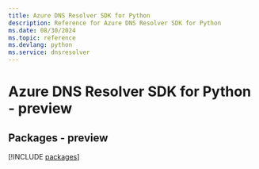 ```yaml
---
title: Azure DNS Resolver SDK for Python
description: Reference for Azure DNS Resolver SDK for Python
ms.date: 08/30/2024
ms.topic: reference
ms.devlang: python
ms.service: dnsresolver
---
```

# Azure DNS Resolver SDK for Python - preview
## Packages - preview
[!INCLUDE [packages](dns-resolver-index.md)]